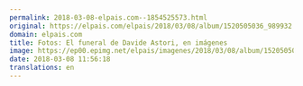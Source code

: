 ```yaml
---
permalink: 2018-03-08-elpais.com--1854525573.html
original: https://elpais.com/elpais/2018/03/08/album/1520505036_989932.html#?ref=rss&format=simple&link=link
domain: elpais.com
title: Fotos: El funeral de Davide Astori, en imágenes
image: https://ep00.epimg.net/elpais/imagenes/2018/03/08/album/1520505036_989932_1520505968_rrss_normal.jpg
date: 2018-03-08 11:56:18
translations: en
---
```


